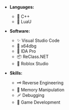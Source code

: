 *   **Languages:**
    *   🔮 C++
    *   🌸 LuaU

*   **Software:**
    *   ✨ Visual Studio Code
    *   🌸 x64dbg
    *   🧪 IDA Pro
    *   📦 ReClass.NET
    *   🌈 Roblox Studio

*   **Skills:**
    *   🗝️ Reverse Engineering
    *   🧬 Memory Manipulation
    *   🩹 Debugging
    *   🎨 Game Development

